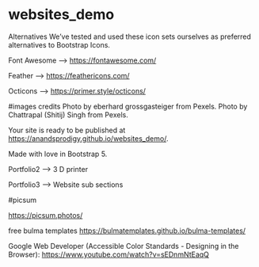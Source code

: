 # websites_demo

Alternatives
We’ve tested and used these icon sets ourselves as preferred alternatives to Bootstrap Icons.

Font Awesome --> https://fontawesome.com/

Feather --> https://feathericons.com/

Octicons --> https://primer.style/octicons/


#images credits
Photo by eberhard grossgasteiger from Pexels.
Photo by Chattrapal (Shitij) Singh from Pexels.


Your site is ready to be published at https://anandsprodigy.github.io/websites_demo/.


Made with love in Bootstrap 5.



Portfolio2 --> 3 D printer

Portfolio3 --> Website sub sections

#picsum

https://picsum.photos/


free bulma templates
https://bulmatemplates.github.io/bulma-templates/


Google Web Developer (Accessible Color Standards - Designing in the Browser):
https://www.youtube.com/watch?v=sEDnmNtEaqQ
